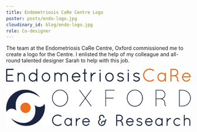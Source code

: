 ```yaml
---
title: Endometriosis CaRe Centre Logo
poster: posts/endo-logo.jpg
cloudinary_id: blog/endo-logo.jpg
role: Co-designer
---
```


The team at the Endometriosis CaRe Centre, Oxford commissioned me to create a logo for the Centre.
I enlisted the help of my colleague and all-round talented designer Sarah to help with this job.

![Logo design: Endometriosis CaRe Centre - Oxford](/img/posts/endo-logo.svg)